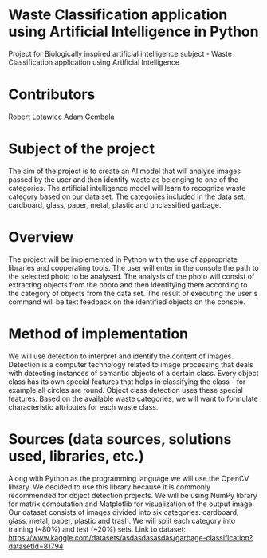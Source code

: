 # Waste Classification application using Artificial Intelligence in Python
Project for Biologically inspired artificial intelligence subject - Waste Classification application using Artificial Intelligence

# Contributors
Robert Lotawiec
Adam Gembala

# Subject of the project
The aim of the project is to create an AI model that will analyse images passed by the user and then identify waste as belonging to one of the categories. The artificial intelligence model will learn to recognize waste category based on our data set. The categories included in the data set: cardboard, glass, paper, metal, plastic and unclassified garbage.

# Overview
The project will be implemented in Python with the use of appropriate libraries and cooperating tools. The user will enter in the console the path to the selected photo to be analysed. The analysis of the photo will consist of extracting objects from the photo and then identifying them according to the category of objects from the data set. The result of executing the user's command will be text feedback on the identified objects on the console.

# Method of implementation
We will use detection to interpret and identify the content of images. Detection is a computer technology related to image processing that deals with detecting instances of semantic objects of a certain class. Every object class has its own special features that helps in classifying the class - for example all circles are round. Object class detection uses these special features. Based on the available waste categories, we will want to formulate characteristic attributes for each waste class.

# Sources (data sources, solutions used, libraries, etc.)
Along with Python as the programming language we will use the OpenCV library. We decided to use this library because it is commonly recommended for object detection projects. We will be using NumPy library for matrix computation and Matplotlib for visualization of the output image.
Our dataset consists of images divided into six categories: cardboard, glass, metal, paper, plastic and trash. We will split each category into training (~80%) and test (~20%) sets.
Link to dataset: https://www.kaggle.com/datasets/asdasdasasdas/garbage-classification?datasetId=81794

